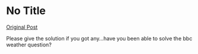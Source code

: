 # No Title

[Original Post](https://discourse.onlinedegree.iitm.ac.in/t/165959/43)

<p>Please give the solution if you got any…have you been able to solve the bbc weather question?</p>